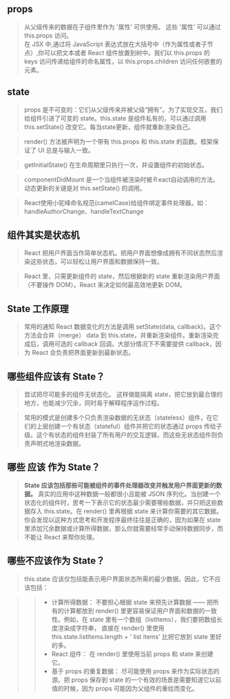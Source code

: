 ## props
> 从父级传来的数据在子组件里作为 '属性' 可供使用。 这些 '属性' 可以通过 this.props 访问。   
> 在 JSX 中,通过将 JavaScript 表达式放在大括号中（作为属性或者子节点）,你可以把文本或者 React 组件放置到树中。我们以 this.props 的 keys 访问传递给组件的命名属性，以 this.props.children 访问任何嵌套的元素。

## state
> props 是不可变的：它们从父级传来并被父级“拥有”。为了实现交互，我们给组件引进了可变的 state。this.state 是组件私有的，可以通过调用 this.setState() 改变它。每当state更新，组件就重新渲染自己。

> render() 方法被声明为一个带有 this.props 和 this.state 的函数。框架保证了 UI 总是与输入一致。

> getInitialState() 在生命周期里只执行一次，并设置组件的初始状态。

> componentDidMount 是一个当组件被渲染时被Ｒeact自动调用的方法。动态更新的关键是对 this.setState() 的调用。

> React使用小驼峰命名规范(camelCase)给组件绑定事件处理器。如：handleAuthorChange、handleTextChange

## 组件其实是状态机
> React 把用户界面当作简单状态机。把用户界面想像成拥有不同状态然后渲染这些状态，可以轻松让用户界面和数据保持一致。

> React 里，只需更新组件的 state，然后根据新的 state 重新渲染用户界面（不要操作 DOM）。React 来决定如何最高效地更新 DOM。

## State 工作原理 
> 常用的通知 React 数据变化的方法是调用 setState(data, callback)。这个方法会合并（merge） data 到 this.state，并重新渲染组件。重新渲染完成后，调用可选的 callback 回调。大部分情况下不需要提供 callback，因为 React 会负责把界面更新到最新状态。

## 哪些组件应该有 State？
> 尝试把尽可能多的组件无状态化。 这样做能隔离 state，把它放到最合理的地方，也能减少冗余，同时易于解释程序运作过程。

> 常用的模式是创建多个只负责渲染数据的无状态（stateless）组件，在它们的上层创建一个有状态（stateful）组件并把它的状态通过 props 传给子级。这个有状态的组件封装了所有用户的交互逻辑，而这些无状态组件则负责声明式地渲染数据。

## 哪些 应该 作为 State？
> **State 应该包括那些可能被组件的事件处理器改变并触发用户界面更新的数据。** 真实的应用中这种数据一般都很小且能被 JSON 序列化。当创建一个状态化的组件时，思考一下表示它的状态最少需要哪些数据，并只把这些数据存入 this.state。在 render() 里再根据 state 来计算你需要的其它数据。你会发现以这种方式思考和开发程序最终往往是正确的，因为如果在 state 里添加冗余数据或计算所得数据，那么你就需要经常手动保持数据同步，而不能让 React 来帮你处理。

## 哪些不应该作为 State？
> this.state 应该仅包括能表示用户界面状态所需的最少数据。因此，它不应该包括：

>> - 计算所得数据： 不要担心根据 state 来预先计算数据 —— 把所有的计算都放到 render() 里更容易保证用户界面和数据的一致性。例如，在 state 里有一个数组（listItems），我们要把数组长度渲染成字符串， 直接在 render() 里使用 this.state.listItems.length + ' list items' 比把它放到 state 里好的多。
>> - React 组件： 在 render() 里使用当前 props 和 state 来创建它。
>> - 基于 props 的重复数据： 尽可能使用 props 来作为实际状态的源。把 props 保存到 state 的一个有效的场景是需要知道它以前值的时候，因为 props 可能因为父组件的重绘而变化。
